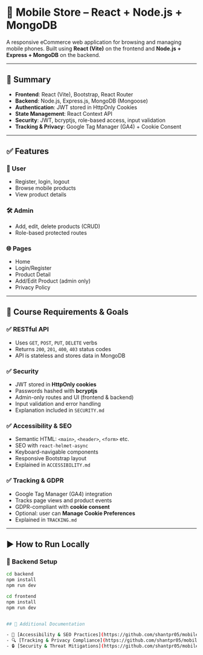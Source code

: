 # 📱 Mobile Store – React + Node.js + MongoDB

A responsive eCommerce web application for browsing and managing mobile phones. Built using **React (Vite)** on the frontend and **Node.js + Express + MongoDB** on the backend.

---

## 📌 Summary

- **Frontend**: React (Vite), Bootstrap, React Router
- **Backend**: Node.js, Express.js, MongoDB (Mongoose)
- **Authentication**: JWT stored in HttpOnly Cookies
- **State Management**: React Context API
- **Security**: JWT, bcryptjs, role-based access, input validation
- **Tracking & Privacy**: Google Tag Manager (GA4) + Cookie Consent

---

## ✅ Features

### 👤 User
- Register, login, logout
- Browse mobile products
- View product details

### 🛠️ Admin
- Add, edit, delete products (CRUD)
- Role-based protected routes

### 🌐 Pages
- Home
- Login/Register
- Product Detail
- Add/Edit Product (admin only)
- Privacy Policy

---

## 🧠 Course Requirements & Goals

### ✅ RESTful API
- Uses `GET`, `POST`, `PUT`, `DELETE` verbs
- Returns `200`, `201`, `400`, `403` status codes
- API is stateless and stores data in MongoDB

### ✅ Security
- JWT stored in **HttpOnly cookies**
- Passwords hashed with **bcryptjs**
- Admin-only routes and UI (frontend & backend)
- Input validation and error handling
- Explanation included in `SECURITY.md`

### ✅ Accessibility & SEO
- Semantic HTML: `<main>`, `<header>`, `<form>` etc.
- SEO with `react-helmet-async`
- Keyboard-navigable components
- Responsive Bootstrap layout
- Explained in `ACCESSIBILITY.md`

### ✅ Tracking & GDPR
- Google Tag Manager (GA4) integration
- Tracks page views and product events
- GDPR-compliant with **cookie consent**
- Optional: user can **Manage Cookie Preferences**
- Explained in `TRACKING.md`

---

## ▶️ How to Run Locally

### 🔧 Backend Setup

```bash
cd backend
npm install
npm run dev

cd frontend
npm install
npm run dev


## 📎 Additional Documentation

- 📄 [Accessibility & SEO Practices](https://github.com/shantpr05/mobile_store/blob/main/ACCESSIBILITY.md)
- 🔍 [Tracking & Privacy Compliance](https://github.com/shantpr05/mobile_store/blob/main/TRACKING.md)
- 🔒 [Security & Threat Mitigations](https://github.com/shantpr05/mobile_store/blob/main/SECURITY.md)
